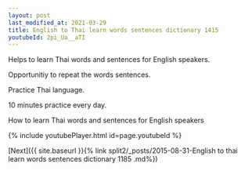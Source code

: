 ```yaml
---
layout: post
last_modified_at: 2021-03-29
title: English to Thai learn words sentences dictionary 1415 
youtubeId: 2pi_Ua__aTI
---
```

 
 
Helps to learn Thai words and sentences for English speakers.

Opportunitiy to repeat the words sentences. 

Practice Thai language. 
 
10 minutes practice every day. 
 
How to learn Thai words and sentences for English speakers 
 
{% include youtubePlayer.html id=page.youtubeId %}
 
 
[Next]({{ site.baseurl }}{% link  split2/_posts/2015-08-31-English to thai learn words sentences dictionary 1185 .md%})
 
